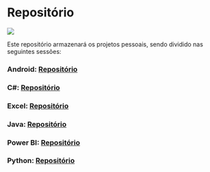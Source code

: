 # Repositório

<img src="https://fsmedia.imgix.net/b2/76/64/16/007c/4668/bd94/c1465069b74d/learn-to-code-for-a-price-you-pick.jpeg?crop=edges&fit=crop&auto=format%2Ccompress&dpr=2&h=325&w=650">

Este repositório armazenará os projetos pessoais, sendo dividido nas seguintes sessões:

### Android: <a href="Android">Repositório</a>

### C#: <a href="CSharp">Repositório</a>

### Excel: <a href="Excel">Repositório</a>

### Java: <a href="Java">Repositório</a>

### Power BI: <a href="Power BI">Repositório</a>

### Python: <a href="Python">Repositório</a>
